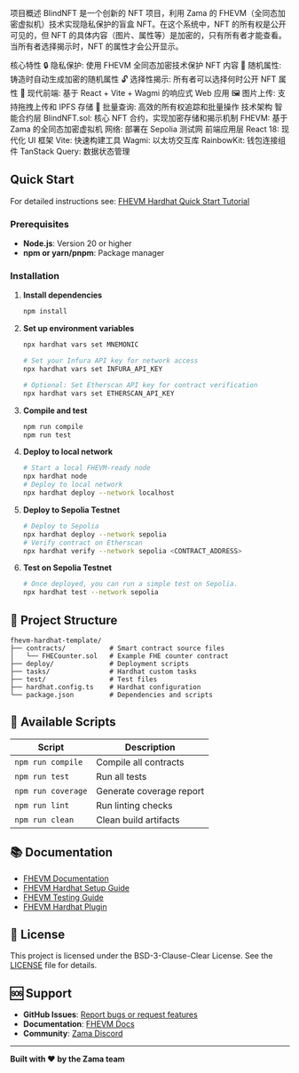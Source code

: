 
项目概述
BlindNFT 是一个创新的 NFT 项目，利用 Zama 的 FHEVM（全同态加密虚拟机）技术实现隐私保护的盲盒 NFT。在这个系统中，NFT 的所有权是公开可见的，但 NFT 的具体内容（图片、属性等）是加密的，只有所有者才能查看。当所有者选择揭示时，NFT 的属性才会公开显示。

核心特性
🔒 隐私保护: 使用 FHEVM 全同态加密技术保护 NFT 内容
🎲 随机属性: 铸造时自动生成加密的随机属性
🔓 选择性揭示: 所有者可以选择何时公开 NFT 属性
📱 现代前端: 基于 React + Vite + Wagmi 的响应式 Web 应用
🖼️ 图片上传: 支持拖拽上传和 IPFS 存储
🔄 批量查询: 高效的所有权追踪和批量操作
技术架构
智能合约层
BlindNFT.sol: 核心 NFT 合约，实现加密存储和揭示机制
FHEVM: 基于 Zama 的全同态加密虚拟机
网络: 部署在 Sepolia 测试网
前端应用层
React 18: 现代化 UI 框架
Vite: 快速构建工具
Wagmi: 以太坊交互库
RainbowKit: 钱包连接组件
TanStack Query: 数据状态管理
## Quick Start

For detailed instructions see:
[FHEVM Hardhat Quick Start Tutorial](https://docs.zama.ai/protocol/solidity-guides/getting-started/quick-start-tutorial)

### Prerequisites

- **Node.js**: Version 20 or higher
- **npm or yarn/pnpm**: Package manager

### Installation

1. **Install dependencies**

   ```bash
   npm install
   ```

2. **Set up environment variables**

   ```bash
   npx hardhat vars set MNEMONIC

   # Set your Infura API key for network access
   npx hardhat vars set INFURA_API_KEY

   # Optional: Set Etherscan API key for contract verification
   npx hardhat vars set ETHERSCAN_API_KEY
   ```

3. **Compile and test**

   ```bash
   npm run compile
   npm run test
   ```

4. **Deploy to local network**

   ```bash
   # Start a local FHEVM-ready node
   npx hardhat node
   # Deploy to local network
   npx hardhat deploy --network localhost
   ```

5. **Deploy to Sepolia Testnet**

   ```bash
   # Deploy to Sepolia
   npx hardhat deploy --network sepolia
   # Verify contract on Etherscan
   npx hardhat verify --network sepolia <CONTRACT_ADDRESS>
   ```

6. **Test on Sepolia Testnet**

   ```bash
   # Once deployed, you can run a simple test on Sepolia.
   npx hardhat test --network sepolia
   ```

## 📁 Project Structure

```
fhevm-hardhat-template/
├── contracts/           # Smart contract source files
│   └── FHECounter.sol   # Example FHE counter contract
├── deploy/              # Deployment scripts
├── tasks/               # Hardhat custom tasks
├── test/                # Test files
├── hardhat.config.ts    # Hardhat configuration
└── package.json         # Dependencies and scripts
```

## 📜 Available Scripts

| Script             | Description              |
| ------------------ | ------------------------ |
| `npm run compile`  | Compile all contracts    |
| `npm run test`     | Run all tests            |
| `npm run coverage` | Generate coverage report |
| `npm run lint`     | Run linting checks       |
| `npm run clean`    | Clean build artifacts    |

## 📚 Documentation

- [FHEVM Documentation](https://docs.zama.ai/fhevm)
- [FHEVM Hardhat Setup Guide](https://docs.zama.ai/protocol/solidity-guides/getting-started/setup)
- [FHEVM Testing Guide](https://docs.zama.ai/protocol/solidity-guides/development-guide/hardhat/write_test)
- [FHEVM Hardhat Plugin](https://docs.zama.ai/protocol/solidity-guides/development-guide/hardhat)

## 📄 License

This project is licensed under the BSD-3-Clause-Clear License. See the [LICENSE](LICENSE) file for details.

## 🆘 Support

- **GitHub Issues**: [Report bugs or request features](https://github.com/zama-ai/fhevm/issues)
- **Documentation**: [FHEVM Docs](https://docs.zama.ai)
- **Community**: [Zama Discord](https://discord.gg/zama)

---

**Built with ❤️ by the Zama team**
